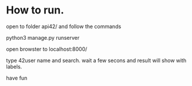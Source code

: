 # How to run. 

open to folder api42/ and follow the commands

python3 manage.py runserver

open browster to localhost:8000/

type 42user name and search. wait a few secons and result will show with labels.

have fun
